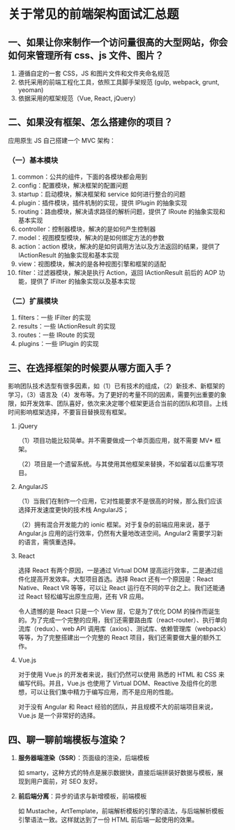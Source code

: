 # 关于常见的前端架构面试汇总题

## 一、如果让你来制作一个访问量很高的大型网站，你会如何来管理所有 css、js 文件、图片？

1. 遵循自定的一套 CSS，JS 和图片文件和文件夹命名规范
2. 依托采用的前端工程化工具，依照工具脚手架规范 (gulp, webpack, grunt, yeoman)
3. 依据采用的框架规范（Vue, React, jQuery）

## 二、如果没有框架、怎么搭建你的项目？

应用原生 JS 自己搭建一个 MVC 架构：

### （一）基本模块

1. common：公共的组件，下面的各模块都会用到
2. config：配置模块，解决框架的配置问题
3. startup：启动模块，解决框架和 service 如何进行整合的问题
4. plugin：插件模块，插件机制的实现，提供 IPlugin 的抽象实现
5. routing：路由模块，解决请求路径的解析问题，提供了 IRoute 的抽象实现和基本实现
6. controller：控制器模块，解决的是如何产生控制器
7. model：视图模型模块，解决的是如何绑定方法的参数
8. action：action 模块，解决的是如何调用方法以及方法返回的结果，提供了 IActionResult 的抽象实现和基本实现
9. view：视图模块，解决的是各种视图引擎和框架的适配
10. filter：过滤器模块，解决是执行 Action，返回 IActionResult 前后的 AOP 功能，提供了 IFilter 的抽象实现以及基本实现

### （二）扩展模块

1. filters：一些 IFilter 的实现
2. results：一些 IActionResult 的实现
3. routes：一些 IRoute 的实现
4. plugins：一些 IPlugin 的实现

## 三、在选择框架的时候要从哪方面入手？

影响团队技术选型有很多因素，如（1）已有技术的组成，（2）新技术、新框架的学习，（3）语言及（4）发布等。为了更好的考量不同的因素，需要列出重要的象限，如开发效率、团队喜好，依次来决定哪个框架更适合当前的团队和项目。上线时间影响框架选择，不要盲目替换现有框架。

1. jQuery

   （1）项目功能比较简单。并不需要做成一个单页面应用，就不需要 MV\* 框架。

   （2）项目是一个遗留系统。与其使用其他框架来替换，不如留着以后重写项目。

2. AngularJS

   （1）当我们在制作一个应用，它对性能要求不是很高的时候，那么我们应该选择开发速度更快的技术栈 AngularJS；

   （2）拥有混合开发能力的 ionic 框架。对于复杂的前端应用来说，基于 Angular.js 应用的运行效率，仍然有大量地改进空间。Angular2 需要学习新的语言，需慎重选择。

3. React

   选择 React 有两个原因，一是通过 Virtual DOM 提高运行效率，二是通过组件化提高开发效率。大型项目首选。选择 React 还有一个原因是：React Native、React VR 等等，可以让 React 运行在不同的平台之上。我们还能通过 React 轻松编写出原生应用，还有 VR 应用。

   令人遗憾的是 React 只是一个 View 层，它是为了优化 DOM 的操作而诞生的。为了完成一个完整的应用，我们还需要路由库（react-router）、执行单向流库（redux）、web API 调用库（axios）、测试库、依赖管理库（webpack）等等，为了完整搭建出一个完整的 React 项目，我们还需要做大量的额外工作。

4. Vue.js

   对于使用 Vue.js 的开发者来说，我们仍然可以使用 熟悉的 HTML 和 CSS 来编写代码。并且，Vue.js 也使用了 Virtual DOM、Reactive 及组件化的思想，可以让我们集中精力于编写应用，而不是应用的性能。

   对于没有 Angular 和 React 经验的团队，并且规模不大的前端项目来说，Vue.js 是一个非常好的选择。

## 四、聊一聊前端模板与渲染？

1. **服务器端渲染（SSR）**：页面级的渲染，后端模板

   如 smarty，这种方式的特点是展示数据快，直接后端拼装好数据与模板，展现到用户面前，对 SEO 友好。

2. **前后端分离**：异步的请求与新增模板，前端模板

   如 Mustache，ArtTemplate，前端解析模板的引擎的语法，与后端解析模板引擎语法一致。这样就达到了一份 HTML 前后端一起使用的效果。
